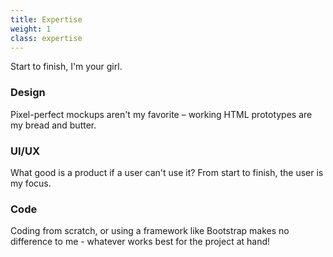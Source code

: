 ```yaml
---
title: Expertise
weight: 1
class: expertise
---
```


<p class="large text-center">Start to finish, I'm your girl.</p>

<div class="row">
  <div class="col-sm-4" id="design">
    <span class="icon"></span>
    <h3>Design</h3>
    <p>Pixel-perfect mockups aren't my favorite &ndash; working HTML prototypes are my bread and butter.</p>
  </div>
  <div class="col-sm-4 icon" id="ux">
    <span class="icon"></span>
    <h3>UI/UX</h3>
    <p>What good is a product if a user can't use it? From start to finish, the user is my focus.</p>
  </div>
  <div class="col-sm-4 icon" id="code">
    <span class="icon"></span>
    <h3>Code</h3>
    <p>Coding from scratch, or using a framework like Bootstrap makes no difference to me - whatever works best for the project at hand!</p>
  </div>
</div>